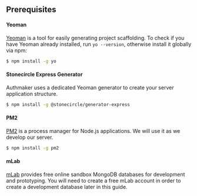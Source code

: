 ## Prerequisites

#### Yeoman

[Yeoman](http://yeoman.io/) is a tool for easily generating project scaffolding. To check if you have Yeoman already installed, run `yo --version`, otherwise install it globally via npm:
```bash
$ npm install -g yo
```
#### Stonecircle Express Generator
Authmaker uses a dedicated Yeoman generator to create your server application structure.
```bash
$ npm install -g @stonecircle/generator-express
```

#### PM2
[PM2](http://pm2.keymetrics.io/) is a process manager for Node.js applications. We will use it as we develop our server.
 ```bash
 $ npm install -g pm2
 ```
 
#### mLab
[mLab](https://mlab.com/) provides free online sandbox MongoDB databases for development and prototyping. You will need to create a free mLab account in order to create a development database later in this guide.
